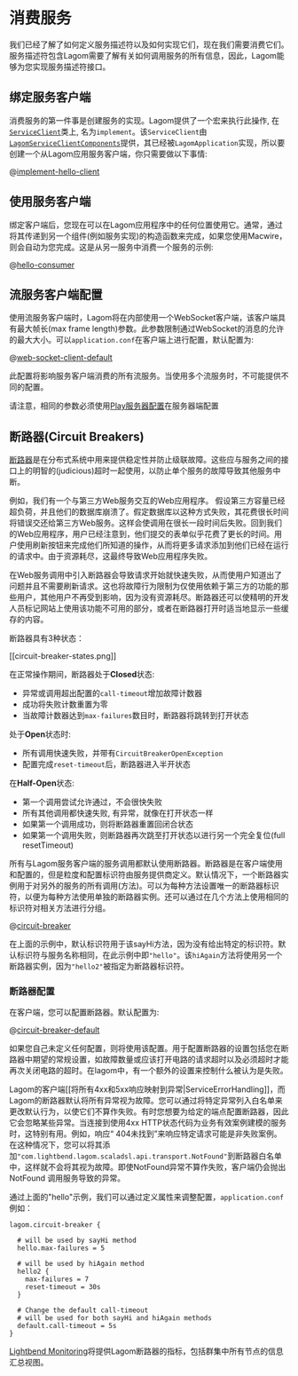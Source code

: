 # 消费服务

我们已经了解了如何定义服务描述符以及如何实现它们，现在我们需要消费它们。服务描述符包含Lagom需要了解有关如何调用服务的所有信息，因此，Lagom能够为您实现服务描述符接口。

## 绑定服务客户端

消费服务的第一件事是创建服务的实现。Lagom提供了一个宏来执行此操作, 在[`ServiceClient`](api/com/lightbend/lagom/scaladsl/client/ServiceClient.html)类上, 名为`implement`。该`ServiceClient`由[`LagomServiceClientComponents`](api/com/lightbend/lagom/scaladsl/client/LagomServiceClientComponents.html)提供，其已经被`LagomApplication`实现，所以要创建一个从Lagom应用服务客户端，你只需要做以下事情:

@[implement-hello-client](code/ServiceClients.scala)

## 使用服务客户端

绑定客户端后，您现在可以在Lagom应用程序中的任何位置使用它。通常，通过将其传递到另一个组件(例如服务实现)的构造函数来完成，如果您使用Macwire，则会自动为您完成。这是从另一服务中消费一个服务的示例:

@[hello-consumer](code/ServiceClients.scala)

## 流服务客户端配置

使用流服务客户端时，Lagom将在内部使用一个WebSocket客户端，该客户端具有最大帧长(max frame length)参数。此参数限制通过WebSocket的消息的允许的最大大小。可以`application.conf`在客户端上进行配置，默认配置为:

@[web-socket-client-default](../../../../../service/core/client/src/main/resources/reference.conf)

此配置将影响服务客户端消费的所有流服务。当使用多个流服务时，不可能提供不同的配置。

请注意，相同的参数必须使用[Play服务器配置](https://www.playframework.com/documentation/2.6.x/ScalaWebSockets#Configuring-WebSocket-Frame-Length)在服务器端配置

## 断路器(Circuit Breakers)

[断路器](https://martinfowler.com/bliki/CircuitBreaker.html)是在分布式系统中用来提供稳定性并防止级联故障。这些应与服务之间的接口上的明智的(judicious)超时一起使用，以防止单个服务的故障导致其他服务中断。

例如，我们有一个与第三方Web服务交互的Web应用程序。
假设第三方容量已经超负荷，并且他们的数据库崩溃了。假定数据库以这种方式失败，其花费很长时间将错误交还给第三方Web服务。这样会使调用在很长一段时间后失败。回到我们的Web应用程序，用户已经注意到，他们提交的表单似乎花费了更长的时间。用户使用刷新按钮来完成他们所知道的操作，从而将更多请求添加到他们已经在运行的请求中。由于资源耗尽，这最终导致Web应用程序失败。

在Web服务调用中引入断路器会导致请求开始就快速失败，从而使用户知道出了问题并且不需要刷新请求。这也将故障行为限制为仅使用依赖于第三方的功能的那些用户，其他用户不再受到影响，因为没有资源耗尽。断路器还可以使精明的开发人员标记网站上使用该功能不可用的部分，或者在断路器打开时适当地显示一些缓存的内容。

断路器具有3种状态：

[[circuit-breaker-states.png]]

在正常操作期间，断路器处于**Closed**状态:

* 异常或调用超出配置的`call-timeout`增加故障计数器
* 成功将失败计数重置为零
* 当故障计数器达到`max-failures`数目时，断路器将跳转到打开状态

处于**Open**状态时:

* 所有调用快速失败，并带有`CircuitBreakerOpenException`
* 配置完成`reset-timeout`后，断路器进入半开状态

在**Half-Open**状态:

* 第一个调用尝试允许通过，不会很快失败
* 所有其他调用都快速失败, 有异常，就像在打开状态一样
* 如果第一个调用成功，则将断路器重置回闭合状态
* 如果第一个调用失败，则断路器再次跳至打开状态以进行另一个完全复位(full resetTimeout)

所有与Lagom服务客户端的服务调用都默认使用断路器。断路器是在客户端使用和配置的，但是粒度和配置标识符由服务提供商定义。默认情况下，一个断路器实例用于对另外的服务的所有调用(方法)。可以为每种方法设置唯一的断路器标识符，以便为每种方法使用单独的断路器实例。还可以通过在几个方法上使用相同的标识符对相关方法进行分组。

@[circuit-breaker](code/ServiceClients.scala)

在上面的示例中，默认标识符用于该sayHi方法，因为没有给出特定的标识符。默认标识符与服务名称相同，在此示例中即`"hello"`。该`hiAgain`方法将使用另一个断路器实例，因为`"hello2"`被指定为断路器标识符。

### 断路器配置

在客户端，您可以配置断路器。默认配置为:

@[circuit-breaker-default](../../../../../service/core/client/src/main/resources/reference.conf)

如果您自己未定义任何配置，则将使用该配置。用于配置断路器的设置包括您在断路器中期望的常规设置，如故障数量或应该打开电路的请求超时以及必须超时才能再次关闭电路的超时。在lagom中，有一个额外的设置来控制什么被认为是失败。

Lagom的客户端[[将所有4xx和5xx响应映射到异常|ServiceErrorHandling]]，而Lagom的断路器默认将所有异常视为故障。您可以通过将特定异常列入白名单来更改默认行为，以使它们不算作失败。有时您想要为给定的端点配置断路器，因此它会忽略某些异常。当连接到使用4xx HTTP状态代码为业务有效案例建模的服务时，这特别有用。例如，响应“ 404未找到”来响应特定请求可能是非失败案例。在这种情况下，您可以将其添加`"com.lightbend.lagom.scaladsl.api.transport.NotFound"`到断路器白名单中，这样就不会将其视为故障。即使NotFound异常不算作失败，客户端仍会抛出NotFound 调用服务导致的异常。

通过上面的"hello"示例，我们可以通过定义属性来调整配置，`application.conf`例如：

    lagom.circuit-breaker {

      # will be used by sayHi method
      hello.max-failures = 5

      # will be used by hiAgain method
      hello2 {
        max-failures = 7
        reset-timeout = 30s
      }

      # Change the default call-timeout
      # will be used for both sayHi and hiAgain methods
      default.call-timeout = 5s
    }

[Lightbend Monitoring](https://www.lightbend.com/products/monitoring)将提供Lagom断路器的指标，包括群集中所有节点的信息汇总视图。

